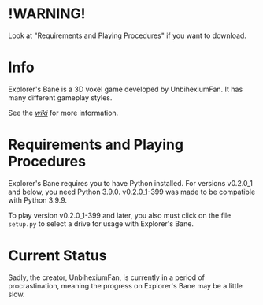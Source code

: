 # !WARNING!

Look at "Requirements and Playing Procedures" if you want to download.

# Info

Explorer's Bane is a 3D voxel game developed by UnbihexiumFan. It has many different gameplay styles.

See the [_wiki_](https://github.com/UnbihexiumFan/explorers-bane/wiki) for more information.

# Requirements and Playing Procedures

Explorer's Bane requires you to have Python installed. For versions v0.2.0_1 and below, you need Python 3.9.0. v0.2.0_1-399 was made to be compatible with Python 3.9.9.

To play version v0.2.0_1-399 and later, you also must click on the file `setup.py` to select a drive for usage with Explorer's Bane.

# Current Status

Sadly, the creator, UnbihexiumFan, is currently in a period of procrastination, meaning the progress on Explorer's Bane may be a little slow.
